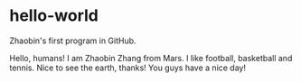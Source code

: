 # hello-world
Zhaobin's first program in GitHub.

Hello, humans! I am Zhaobin Zhang from Mars. I like football, basketball and tennis. Nice to see the earth, thanks!
You guys have a nice day!
